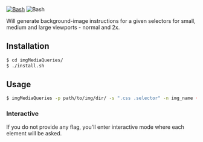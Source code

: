 [![Bash](https://img.shields.io/github/license/ctrlaltdev/isFileUsed.svg?style=for-the-badge)](https:github.com/ctrlaltdev/isFileUsed/blob/master/LICENSE)
![Bash](https://img.shields.io/badge/_-SH-4EAA25.svg?style=for-the-badge)

Will generate background-image instructions for a given selectors for small, medium and large viewports - normal and 2x.

## Installation

```bash
$ cd imgMediaQueries/
$ ./install.sh
```

## Usage

```bash
$ imgMediaQueries -p path/to/img/dir/ -s ".css .selector" -n img_name (-e imgext)
```

### Interactive

If you do not provide any flag, you'll enter interactive mode where each element will be asked.

